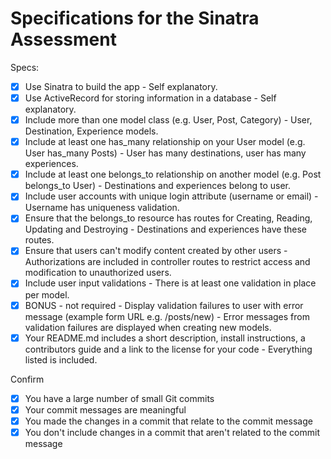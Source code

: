 # Specifications for the Sinatra Assessment

Specs:
- [X] Use Sinatra to build the app - Self explanatory.
- [X] Use ActiveRecord for storing information in a database - Self explanatory.
- [X] Include more than one model class (e.g. User, Post, Category) - User, Destination, Experience models.
- [X] Include at least one has_many relationship on your User model (e.g. User has_many Posts) - User has many destinations, user has many experiences.
- [X] Include at least one belongs_to relationship on another model (e.g. Post belongs_to User) - Destinations and experiences belong to user.
- [X] Include user accounts with unique login attribute (username or email) - Username has uniqueness validation.
- [X] Ensure that the belongs_to resource has routes for Creating, Reading, Updating and Destroying - Destinations and experiences have these routes.
- [X] Ensure that users can't modify content created by other users - Authorizations are included in controller routes to restrict access and modification to unauthorized users.
- [X] Include user input validations - There is at least one validation in place per model.
- [X] BONUS - not required - Display validation failures to user with error message (example form URL e.g. /posts/new) - Error messages from validation failures are displayed when creating new models.
- [X] Your README.md includes a short description, install instructions, a contributors guide and a link to the license for your code - Everything listed is included.

Confirm
- [X] You have a large number of small Git commits
- [X] Your commit messages are meaningful
- [X] You made the changes in a commit that relate to the commit message
- [X] You don't include changes in a commit that aren't related to the commit message